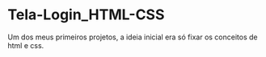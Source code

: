 # Tela-Login_HTML-CSS

Um dos meus primeiros projetos, a ideia inicial era só fixar os conceitos de html e css.
